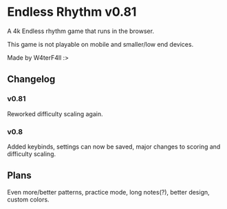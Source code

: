 # Endless Rhythm v0.81

A 4k Endless rhythm game that runs in the browser.

This game is not playable on mobile and smaller/low end devices.

Made by W4terF4ll :>

## Changelog

### v0.81
Reworked difficulty scaling again.
### v0.8 
Added keybinds, settings can now be saved, major changes to scoring and difficulty scaling.

## Plans

Even more/better patterns, practice mode, long notes(?), better design, custom colors.
